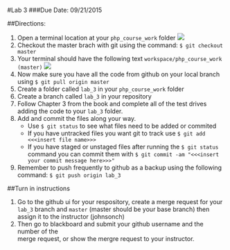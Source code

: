 #Lab 3
###Due Date: 09/21/2015

##Directions:
1. Open a terminal location at your ```php_course_work``` folder 
  ![](https://dl.dropboxusercontent.com/s/wn8dg3eq099dno7/2015-09-02%20at%207.42%20AM.png?dl=0)
1. Checkout the master brach with git using the command: ```$ git checkout master```
1. Your terminal should have the following text ```workspace/php_course_work (master)```
  ![](https://dl.dropboxusercontent.com/s/pbafbzkizoq2981/2015-09-02%20at%207.51%20AM.png?dl=0)
1. Now make sure you have all the code from github on your local branch using 
  ```$ git pull origin master```
1. Create a folder called ```lab_3``` in your ```php_course_work``` folder 
1. Create a branch called ```lab_3``` in your repository 
1. Follow Chapter 3 from the book and complete all of the test drives 
adding the code to your ```lab_3``` folder.
1. Add and commit the files along your way. 
    * Use ```$ git status``` to see what files need to be added or commited
    * If you have untracked files you want git to track use 
      ```$ git add <<<insert file name>>>```
    * If you have staged or unstaged files after running the ```$ git status``` 
      command you can commit them with 
      ```$ git commit -am "<<<insert your commit message here>>>"```
1. Remember to push frequently to github as a backup using the following command: 
  ```$ git push origin lab_3```


##Turn in instructions
1. Go to the github ui for your respository, create a merge request for your 
  ```lab_3``` branch and ```master``` (master should be your base branch) then 
  assign it to the instructor (johnsonch) 
2. Then go to blackboard and submit your github username and the number of the  
  merge request, or show the mergre request to your instructor.
